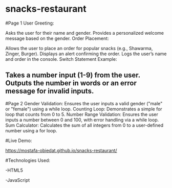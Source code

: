 # snacks-restaurant

#Page 1
User Greeting:

Asks the user for their name and gender.
Provides a personalized welcome message based on the gender.
Order Placement:

Allows the user to place an order for popular snacks (e.g., Shawarma, Zinger, Burger).
Displays an alert confirming the order.
Logs the user’s name and order in the console.
Switch Statement Example:

Takes a number input (1-9) from the user.
Outputs the number in words or an error message for invalid inputs.
---

#Page 2
Gender Validation:
Ensures the user inputs a valid gender ("male" or "female") using a while loop.
Counting Loop:
Demonstrates a simple for loop that counts from 0 to 5.
Number Range Validation:
Ensures the user inputs a number between 0 and 100, with error handling via a while loop.
Sum Calculator:
Calculates the sum of all integers from 0 to a user-defined number using a for loop.

#Live Demo:

https://mostafa-obiedat.github.io/snacks-restaurant/

#Technologies Used:

-HTML5

-JavaScript
